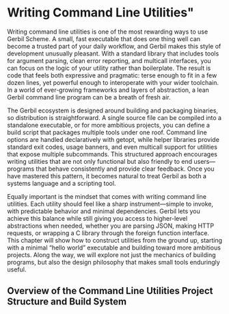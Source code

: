 # Writing Command Line Utilities"

Writing command line utilities is one of the most rewarding ways to use Gerbil Scheme. A small, fast executable that does one thing well can become a trusted part of your daily workflow, and Gerbil makes this style of development unusually pleasant. With a standard library that includes tools for argument parsing, clean error reporting, and multicall interfaces, you can focus on the logic of your utility rather than boilerplate. The result is code that feels both expressive and pragmatic: terse enough to fit in a few dozen lines, yet powerful enough to interoperate with your wider toolchain. In a world of ever-growing frameworks and layers of abstraction, a lean Gerbil command line program can be a breath of fresh air.

The Gerbil ecosystem is designed around building and packaging binaries, so distribution is straightforward. A single source file can be compiled into a standalone executable, or for more ambitious projects, you can define a build script that packages multiple tools under one roof. Command line options are handled declaratively with getopt, while helper libraries provide standard exit codes, usage banners, and even multicall support for utilities that expose multiple subcommands. This structured approach encourages writing utilities that are not only functional but also friendly to end users—programs that behave consistently and provide clear feedback. Once you have mastered this pattern, it becomes natural to treat Gerbil as both a systems language and a scripting tool.

Equally important is the mindset that comes with writing command line utilities. Each utility should feel like a sharp instrument—simple to invoke, with predictable behavior and minimal dependencies. Gerbil lets you achieve this balance while still giving you access to higher-level abstractions when needed, whether you are parsing JSON, making HTTP requests, or wrapping a C library through the foreign function interface. This chapter will show how to construct utilities from the ground up, starting with a minimal “hello world” executable and building toward more ambitious projects. Along the way, we will explore not just the mechanics of building programs, but also the design philosophy that makes small tools enduringly useful.

## Overview of the Command Line Utilities Project Structure and Build System